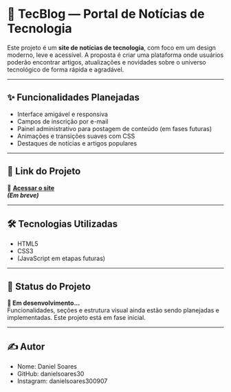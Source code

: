 # 📰 TecBlog — Portal de Notícias de Tecnologia

Este projeto é um **site de notícias de tecnologia**, com foco em um design moderno, leve e acessível. A proposta é criar uma plataforma onde usuários poderão encontrar artigos, atualizações e novidades sobre o universo tecnológico de forma rápida e agradável.

---

## ✨ Funcionalidades Planejadas

- Interface amigável e responsiva
- Campos de inscrição por e-mail
- Painel administrativo para postagem de conteúdo (em fases futuras)
- Animações e transições suaves com CSS
- Destaques de notícias e artigos populares

---

## 📌 Link do Projeto

🔗 [**Acessar o site**](#)  
**_(Em breve)_**

---

## 🛠️ Tecnologias Utilizadas

- HTML5  
- CSS3  
- (JavaScript em etapas futuras)

---

## 🚧 Status do Projeto

**🚧 Em desenvolvimento...**  
Funcionalidades, seções e estrutura visual ainda estão sendo planejadas e implementadas. Este projeto está em fase inicial.

---

## ✍️ Autor

- Nome: Daniel Soares
- GitHub: danielsoares30
- Instagram: danielsoares300907
